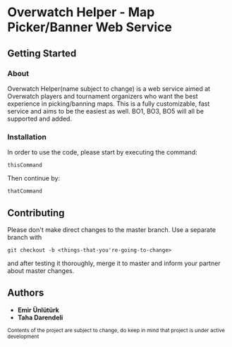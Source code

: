 # Overwatch Helper - Map Picker/Banner Web Service

## Getting Started

### About

Overwatch Helper(name subject to change) is a web service aimed at Overwatch players and tournament organizers who want the best experience in picking/banning maps. This is a fully customizable, fast service and aims to be the easiest as well. BO1, BO3, BO5 will all be supported and added.

### Installation

In order to use the code, please start by executing the command: 
```
thisCommand
```

Then continue by:
```
thatCommand
```

## Contributing

Please don't make direct changes to the master branch. Use a 
separate branch with 
```
git checkout -b <things-that-you're-going-to-change>
```
and after testing it thoroughly, merge it to master and inform your
partner about master changes. 

## Authors
* **Emir Ünlütürk**
* **Taha Darendeli**

<sup>Contents of the project are subject to change, do keep in mind that project is under active development</sup>
